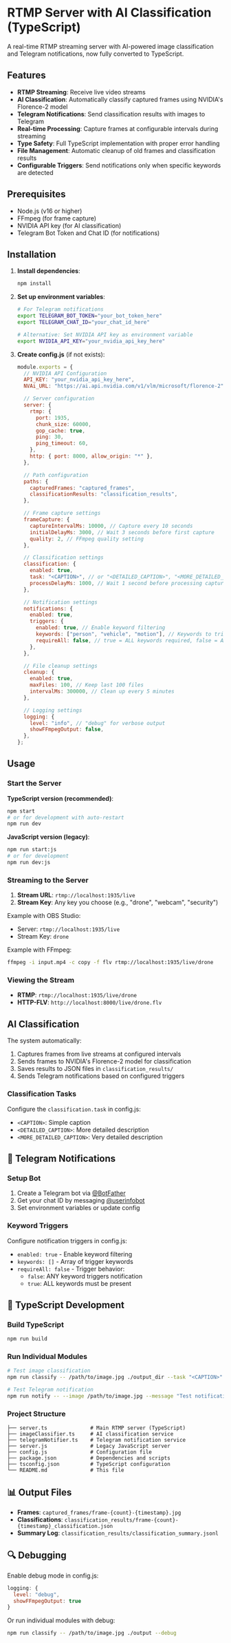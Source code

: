 # RTMP Server with AI Classification (TypeScript)

A real-time RTMP streaming server with AI-powered image classification and Telegram notifications, now fully converted to TypeScript.

## Features

- **RTMP Streaming**: Receive live video streams
- **AI Classification**: Automatically classify captured frames using NVIDIA's Florence-2 model
- **Telegram Notifications**: Send classification results with images to Telegram
- **Real-time Processing**: Capture frames at configurable intervals during streaming
- **Type Safety**: Full TypeScript implementation with proper error handling
- **File Management**: Automatic cleanup of old frames and classification results
- **Configurable Triggers**: Send notifications only when specific keywords are detected

##  Prerequisites

- Node.js (v16 or higher)
- FFmpeg (for frame capture)
- NVIDIA API key (for AI classification)
- Telegram Bot Token and Chat ID (for notifications)

##  Installation

1. **Install dependencies**:

   ```bash
   npm install
   ```

2. **Set up environment variables**:

   ```bash
   # For Telegram notifications
   export TELEGRAM_BOT_TOKEN="your_bot_token_here"
   export TELEGRAM_CHAT_ID="your_chat_id_here"

   # Alternative: Set NVIDIA API key as environment variable
   export NVIDIA_API_KEY="your_nvidia_api_key_here"
   ```

3. **Create config.js** (if not exists):

   ```javascript
   module.exports = {
     // NVIDIA API Configuration
     API_KEY: "your_nvidia_api_key_here",
     NVAi_URL: "https://ai.api.nvidia.com/v1/vlm/microsoft/florence-2",

     // Server configuration
     server: {
       rtmp: {
         port: 1935,
         chunk_size: 60000,
         gop_cache: true,
         ping: 30,
         ping_timeout: 60,
       },
       http: { port: 8000, allow_origin: "*" },
     },

     // Path configuration
     paths: {
       capturedFrames: "captured_frames",
       classificationResults: "classification_results",
     },

     // Frame capture settings
     frameCapture: {
       captureIntervalMs: 10000, // Capture every 10 seconds
       initialDelayMs: 3000, // Wait 3 seconds before first capture
       quality: 2, // FFmpeg quality setting
     },

     // Classification settings
     classification: {
       enabled: true,
       task: "<CAPTION>", // or "<DETAILED_CAPTION>", "<MORE_DETAILED_CAPTION>"
       processDelayMs: 1000, // Wait 1 second before processing captured frame
     },

     // Notification settings
     notifications: {
       enabled: true,
       triggers: {
         enabled: true, // Enable keyword filtering
         keywords: ["person", "vehicle", "motion"], // Keywords to trigger notifications
         requireAll: false, // true = ALL keywords required, false = ANY keyword triggers
       },
     },

     // File cleanup settings
     cleanup: {
       enabled: true,
       maxFiles: 100, // Keep last 100 files
       intervalMs: 300000, // Clean up every 5 minutes
     },

     // Logging settings
     logging: {
       level: "info", // "debug" for verbose output
       showFFmpegOutput: false,
     },
   };
   ```

##  Usage

### Start the Server

**TypeScript version (recommended)**:

```bash
npm start
# or for development with auto-restart
npm run dev
```

**JavaScript version (legacy)**:

```bash
npm run start:js
# or for development
npm run dev:js
```

### Streaming to the Server

1. **Stream URL**: `rtmp://localhost:1935/live`
2. **Stream Key**: Any key you choose (e.g., "drone", "webcam", "security")

Example with OBS Studio:

- Server: `rtmp://localhost:1935/live`
- Stream Key: `drone`

Example with FFmpeg:

```bash
ffmpeg -i input.mp4 -c copy -f flv rtmp://localhost:1935/live/drone
```

### Viewing the Stream

- **RTMP**: `rtmp://localhost:1935/live/drone`
- **HTTP-FLV**: `http://localhost:8000/live/drone.flv`

##  AI Classification

The system automatically:

1. Captures frames from live streams at configured intervals
2. Sends frames to NVIDIA's Florence-2 model for classification
3. Saves results to JSON files in `classification_results/`
4. Sends Telegram notifications based on configured triggers

### Classification Tasks

Configure the `classification.task` in config.js:

- `<CAPTION>`: Simple caption
- `<DETAILED_CAPTION>`: More detailed description
- `<MORE_DETAILED_CAPTION>`: Very detailed description

## 📱 Telegram Notifications

### Setup Bot

1. Create a Telegram bot via [@BotFather](https://t.me/botfather)
2. Get your chat ID by messaging [@userinfobot](https://t.me/userinfobot)
3. Set environment variables or update config

### Keyword Triggers

Configure notification triggers in config.js:

- `enabled: true` - Enable keyword filtering
- `keywords: []` - Array of trigger keywords
- `requireAll: false` - Trigger behavior:
  - `false`: ANY keyword triggers notification
  - `true`: ALL keywords must be present

## 🔧 TypeScript Development

### Build TypeScript

```bash
npm run build
```

### Run Individual Modules

```bash
# Test image classification
npm run classify -- /path/to/image.jpg ./output_dir --task "<CAPTION>" --debug

# Test Telegram notification
npm run notify -- --image /path/to/image.jpg --message "Test notification"
```

### Project Structure

```
├── server.ts              # Main RTMP server (TypeScript)
├── imageClassifier.ts     # AI classification service
├── telegramNotifier.ts    # Telegram notification service
├── server.js              # Legacy JavaScript server
├── config.js              # Configuration file
├── package.json           # Dependencies and scripts
├── tsconfig.json          # TypeScript configuration
└── README.md              # This file
```

## 📊 Output Files

- **Frames**: `captured_frames/frame-{count}-{timestamp}.jpg`
- **Classifications**: `classification_results/frame-{count}-{timestamp}_classification.json`
- **Summary Log**: `classification_results/classification_summary.jsonl`

## 🔍 Debugging

Enable debug mode in config.js:

```javascript
logging: {
  level: "debug",
  showFFmpegOutput: true
}
```

Or run individual modules with debug:

```bash
npm run classify -- /path/to/image.jpg ./output --debug
```

